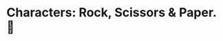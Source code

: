 # Characters: Rock, Scissors & Paper. 💜

<!--- 
Images from:
 → [@luailustrada](-https://luailustrada.tumblr.com/) para Chicas en Tecnología [@chicasentec](https://twitter.com/chicasentec).
 → [Map from stockgiu](https://www.freepik.es/vector-gratis/mundo-juego-arcade-escena-pixeles_4815151.htm#page=15&query=tilemap%20game&position=32&from_view=search&track=ais) en Freepik.

Color palette → [Color Hunt](https://colorhunt.co/palette/4c3a51774360b25068e7ab79)
--->